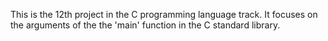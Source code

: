This is the 12th project in the C programming language track. It focuses on the arguments of the the 'main' function in the C standard library.

